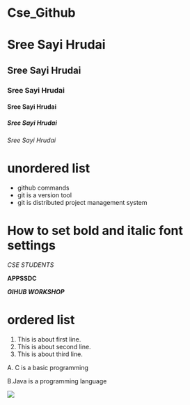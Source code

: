# Cse_Github

# Sree Sayi Hrudai
## Sree Sayi Hrudai
### Sree Sayi Hrudai
#### Sree Sayi Hrudai
##### Sree Sayi Hrudai
###### Sree Sayi Hrudai

# unordered list
- github commands
- git is a version tool
 - git is distributed project management system
# How to set bold and italic font settings
*CSE STUDENTS*

**APPSSDC**

***GIHUB WORKSHOP***

# ordered list
1. This is about first line.
2. This is about second line.
3. This is about third line.

A. C is a basic programming

B.Java is a programming language

<img src = "https://media.giphy.com/media/egRz9DXVQTuN2/source.gif">
